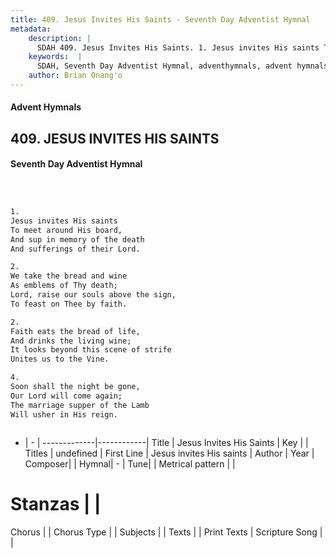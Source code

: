 ```yaml
---
title: 409. Jesus Invites His Saints - Seventh Day Adventist Hymnal
metadata:
    description: |
      SDAH 409. Jesus Invites His Saints. 1. Jesus invites His saints To meet around His board, And sup in memory of the death And sufferings of their Lord.
    keywords:  |
      SDAH, Seventh Day Adventist Hymnal, adventhymnals, advent hymnals, Jesus Invites His Saints, Jesus invites His saints 
    author: Brian Onang'o
---
```


#### Advent Hymnals
## 409. JESUS INVITES HIS SAINTS
#### Seventh Day Adventist Hymnal

```txt



1.
Jesus invites His saints
To meet around His board,
And sup in memory of the death
And sufferings of their Lord.

2.
We take the bread and wine
As emblems of Thy death;
Lord, raise our souls above the sign,
To feast on Thee by faith.

2.
Faith eats the bread of life,
And drinks the living wine;
It looks beyond this scene of strife
Unites us to the Vine.

4.
Soon shall the night be gone,
Our Lord will come again;
The marriage supper of the Lamb
Will usher in His reign.



```

- |   -  |
-------------|------------|
Title | Jesus Invites His Saints |
Key |  |
Titles | undefined |
First Line | Jesus invites His saints |
Author | 
Year | 
Composer|  |
Hymnal|  - |
Tune|  |
Metrical pattern | |
# Stanzas |  |
Chorus |  |
Chorus Type |  |
Subjects |  |
Texts |  |
Print Texts | 
Scripture Song |  |
  
